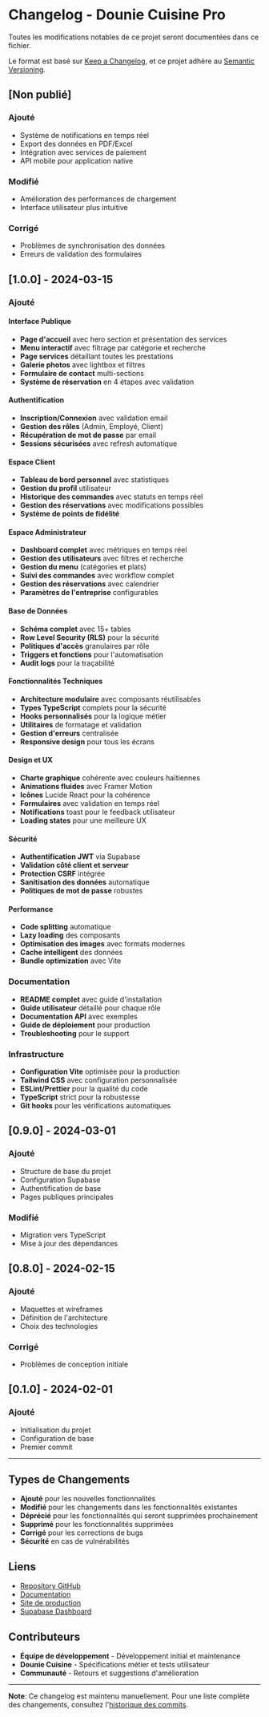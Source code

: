 # Changelog - Dounie Cuisine Pro

Toutes les modifications notables de ce projet seront documentées dans ce fichier.

Le format est basé sur [Keep a Changelog](https://keepachangelog.com/fr/1.0.0/),
et ce projet adhère au [Semantic Versioning](https://semver.org/spec/v2.0.0.html).

## [Non publié]

### Ajouté
- Système de notifications en temps réel
- Export des données en PDF/Excel
- Intégration avec services de paiement
- API mobile pour application native

### Modifié
- Amélioration des performances de chargement
- Interface utilisateur plus intuitive

### Corrigé
- Problèmes de synchronisation des données
- Erreurs de validation des formulaires

## [1.0.0] - 2024-03-15

### Ajouté

#### Interface Publique
- **Page d'accueil** avec hero section et présentation des services
- **Menu interactif** avec filtrage par catégorie et recherche
- **Page services** détaillant toutes les prestations
- **Galerie photos** avec lightbox et filtres
- **Formulaire de contact** multi-sections
- **Système de réservation** en 4 étapes avec validation

#### Authentification
- **Inscription/Connexion** avec validation email
- **Gestion des rôles** (Admin, Employé, Client)
- **Récupération de mot de passe** par email
- **Sessions sécurisées** avec refresh automatique

#### Espace Client
- **Tableau de bord personnel** avec statistiques
- **Gestion du profil** utilisateur
- **Historique des commandes** avec statuts en temps réel
- **Gestion des réservations** avec modifications possibles
- **Système de points de fidélité**

#### Espace Administrateur
- **Dashboard complet** avec métriques en temps réel
- **Gestion des utilisateurs** avec filtres et recherche
- **Gestion du menu** (catégories et plats)
- **Suivi des commandes** avec workflow complet
- **Gestion des réservations** avec calendrier
- **Paramètres de l'entreprise** configurables

#### Base de Données
- **Schéma complet** avec 15+ tables
- **Row Level Security (RLS)** pour la sécurité
- **Politiques d'accès** granulaires par rôle
- **Triggers et fonctions** pour l'automatisation
- **Audit logs** pour la traçabilité

#### Fonctionnalités Techniques
- **Architecture modulaire** avec composants réutilisables
- **Types TypeScript** complets pour la sécurité
- **Hooks personnalisés** pour la logique métier
- **Utilitaires** de formatage et validation
- **Gestion d'erreurs** centralisée
- **Responsive design** pour tous les écrans

#### Design et UX
- **Charte graphique** cohérente avec couleurs haïtiennes
- **Animations fluides** avec Framer Motion
- **Icônes** Lucide React pour la cohérence
- **Formulaires** avec validation en temps réel
- **Notifications** toast pour le feedback utilisateur
- **Loading states** pour une meilleure UX

#### Sécurité
- **Authentification JWT** via Supabase
- **Validation côté client et serveur**
- **Protection CSRF** intégrée
- **Sanitisation des données** automatique
- **Politiques de mot de passe** robustes

#### Performance
- **Code splitting** automatique
- **Lazy loading** des composants
- **Optimisation des images** avec formats modernes
- **Cache intelligent** des données
- **Bundle optimization** avec Vite

### Documentation
- **README complet** avec guide d'installation
- **Guide utilisateur** détaillé pour chaque rôle
- **Documentation API** avec exemples
- **Guide de déploiement** pour production
- **Troubleshooting** pour le support

### Infrastructure
- **Configuration Vite** optimisée pour la production
- **Tailwind CSS** avec configuration personnalisée
- **ESLint/Prettier** pour la qualité du code
- **TypeScript** strict pour la robustesse
- **Git hooks** pour les vérifications automatiques

## [0.9.0] - 2024-03-01

### Ajouté
- Structure de base du projet
- Configuration Supabase
- Authentification de base
- Pages publiques principales

### Modifié
- Migration vers TypeScript
- Mise à jour des dépendances

## [0.8.0] - 2024-02-15

### Ajouté
- Maquettes et wireframes
- Définition de l'architecture
- Choix des technologies

### Corrigé
- Problèmes de conception initiale

## [0.1.0] - 2024-02-01

### Ajouté
- Initialisation du projet
- Configuration de base
- Premier commit

---

## Types de Changements

- **Ajouté** pour les nouvelles fonctionnalités
- **Modifié** pour les changements dans les fonctionnalités existantes
- **Déprécié** pour les fonctionnalités qui seront supprimées prochainement
- **Supprimé** pour les fonctionnalités supprimées
- **Corrigé** pour les corrections de bugs
- **Sécurité** en cas de vulnérabilités

## Liens

- [Repository GitHub](https://github.com/your-org/dounie-cuisine-pro)
- [Documentation](https://docs.dounieculisine.ca)
- [Site de production](https://dounieculisine.ca)
- [Supabase Dashboard](https://app.supabase.com/project/your-project-id)

## Contributeurs

- **Équipe de développement** - Développement initial et maintenance
- **Dounie Cuisine** - Spécifications métier et tests utilisateur
- **Communauté** - Retours et suggestions d'amélioration

---

**Note**: Ce changelog est maintenu manuellement. Pour une liste complète des changements, consultez l'[historique des commits](https://github.com/your-org/dounie-cuisine-pro/commits/main).